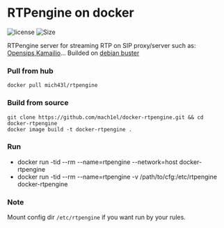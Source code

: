 # RTPengine on docker
![license](https://img.shields.io/github/license/mach1el/docker-rtpengine?color=pink&style=plastic)
![Size](https://img.shields.io/github/repo-size/mach1el/docker-rtpengine?style=plastic)

RTPengine server for streaming RTP on SIP proxy/server such as: [Opensips](https://www.opensips.org/),[Kamailio](https://www.kamailio.org/w/)...
Builded on [debian buster](https://www.debian.org/releases/buster/)

### Pull from hub
	docker pull mich43l/rtpengine

### Build from source
	git clone https://github.com/mach1el/docker-rtpengine.git && cd docker-rtpengine
	docker image build -t docker-rtpengine .
	
### Run
*	docker run -tid --rm --name=rtpengine --network=host docker-rtpengine
* docker run -tid --rm --name=rtpengine -v /path/to/cfg:/etc/rtpengine docker-rtpengine

### Note
Mount config dir `/etc/rtpengine`  if you want run by your rules.
